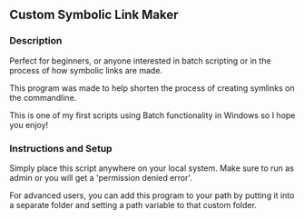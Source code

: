 ## Custom Symbolic Link Maker

### Description

Perfect for beginners, or anyone interested in batch scripting or in the process of how symbolic links are made.

This program was made to help shorten the process of creating symlinks on the commandline.

This is one of my first scripts using Batch functionality in Windows so I hope you enjoy!

### Instructions and Setup

Simply place this script anywhere on your local system. Make sure to run as admin or you will get a 'permission denied error'.

For advanced users, you can add this program to your path by putting it into a separate folder and setting a path variable to that custom folder.


